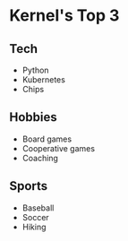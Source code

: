 # Kernel's Top 3

## Tech  
- Python  
- Kubernetes  
- Chips

## Hobbies  
- Board games 
- Cooperative games  
- Coaching

## Sports  
- Baseball  
- Soccer 
- Hiking
